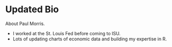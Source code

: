# Updated Bio

About Paul Morris.

- I worked at the St. Louis Fed before coming to ISU.
- Lots of updating charts of economic data and building my expertise in R.
